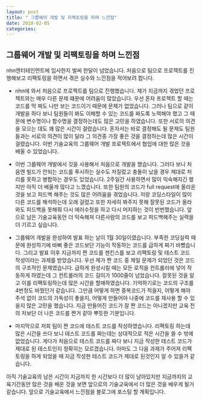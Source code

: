 ```yaml
---
layout: post
title: " 그룹웨어 개발 및 리팩토링을 하며 느낀점"
date: 2018-02-05
categories:
---
```


## 그룹웨어 개발 및 리팩토링을 하며 느낀점

nhn엔터테인먼트에 입사한지 벌써 한달이 넘었습니다. 처음으로 팀으로 프로젝트를 진행해보고 리팩토링을 하면서 겪은 실수와 느낀점을 적어보려 합니다.

* nhn에 와서 처음으로 프로젝트를 팀으로 진행했습니다. 제가 지금까지 겪었던 프로젝트와는 매우 다른 문제 떄문에 어려움이 많았습니다. 우선 혼자 프로젝트 할 때는 코드를 막 짜도 나만 보는 코드이기 때문에 문제가 없었습니다. 그러나 팀으로 같이 개발을 하다 보니 팀원들이 봐도 이해할 수 있는 코드를 짜도록 노력해야 했고 그 때문에 변수명이나 함수명을 결정하는데도 많은 고민을 하였습니다. 또한 서로의 의견을 모으는 데도 꽤 많은 시간이 걸렸습니다. 혼자서는 바로 결정해도 될 문제도 팀원들과는 서로의 의견이 많이 달라 그 의견중 가장 좋은 것을 결정하는데 많은 시간이 걸렸습니다. 이번 기술교육의 그룹웨어 개발 프로젝트에서 협업에 대한 많은 것을 배울 수 있었습니다. 

* 이번 그룹웨어 개발에서 깃을 사용해서 처음으로 개발을 했습니다. 그러다 보니 처음엔 빌드가 안되는 코드를 푸시하는 실수도 저질렀고 충돌이 났을 경우 제대로 처리를 못하고 병합하는 경우도 있었습니다. 2주일간 사용하면서 많이 익숙해지긴 했지만 아직 더 배울게 많다고 느꼈습니다. 또한 팀원의 코드가 full request에 올라온것을 보고 피드백 해주는 것도 많은 어려움을 겪었습니다. 저랑 코딩스타일이 많이 다른 코드를 해석하는데 오래 걸렸고 또한 자세히 봐주지 못해 잘못된 코드가 올라와도 피드백을 못해줘 다시 에러수정을 하고 다시 머지하는 것이 빈번했습니다. 앞으로 남은 기술교육동안 더 익숙해져 다른사람의 코드를 보고 피드백해주는 실력을 더 기르고 싶습니다.

* 그룹웨어 개발을 완성하여 발표 하는 날이 1월 30일이였습니다. 부족한 코딩실력 때문에 완성하기에 바뻐 좋은 코드보단 기능이 작동하는 코드를 급하게 짜기 바빴습니다. 그리고 발표 이후 지금까지 짠 코드를 젠킨스를 보고 리팩토링 및 테스트 코드 작성이라는 과제를 받았습니다. 우선 제가 짠 코드 중 제일 문제가 되었던 것은 코드의 구조적인 문제였습니다. 급하게 완성시킬 때는 모든 로직을 컨트롤러에 넣어 작동하게 하였는데 그 컨트롤러의 코드 길이가 1000줄이 넘었습니다. 잘못된 것을 알고 이를 리팩토링하는데 많은 시간을 할애하였습니다. 기억하기로는 코드의 구조를 4번정도 바꿨던거 같습니다. 그만큼 어떻게 하면 중복코드가 적을지, 어떻게 해야 주석 없이 코드의 가독성이 좋을지, 어떻게 만들어야 나중에 코드를 재사용 할 수 있을지 많은 고민을 했습니다. 지금 만들어진 코드가 잘 짠 코드는 아니겠지만 교육 전의 저보단 더 나은 코드를 짠거 같아 뿌듯한 기분입니다.

* 마지막으로 저희 팀이 짠 코드에 테스트 코드를 작성하였습니다. 리팩토링 하는데 많은 시간을 쓰다 보니 테스트 코드를 짜는데는 상대적으로 적은 시간을 쓸 수 밖에 없었습니다. 게다가 처음으로 테스트 코드를 짜다 보니 지금 작성한 테스트 코드가 제대로 된 테스트인지 정확히는 모르겠습니다. 아마도 그 다음 과제가 주어져 리팩토링을 하게 되었을 때 지금 작성한 테스트 코드가 제대로 된것인지 알 수 있을거 같습니다. 

아직 기술교육의 남은 시간이 지금까지 한 시간보다 더 많이 남아있지만 지금까지의 교육기간동안 많은 것을 배운 것을 보면 앞으로의 기술교육에서 더 많은 것을 배우게 될거 같습니다. 앞으로 기술교육에서 느낀점을 블로그에 포스팅 할 계획입니다.
